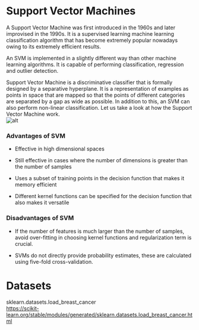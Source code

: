 # Support Vector Machines  
A Support Vector Machine was first introduced in the 1960s and later improvised in the 1990s. It is a supervised learning machine learning classification algorithm that has become extremely popular nowadays owing to its extremely efficient results.  

An SVM is implemented in a slightly different way than other machine learning algorithms. It is capable of performing classification, regression and outlier detection.  

Support Vector Machine is a discriminative classifier that is formally designed by a separative hyperplane. It is a representation of examples as points in space that are mapped so that the points of different categories are separated by a gap as wide as possible. In addition to this, an SVM can also perform non-linear classification. Let us take a look at how the Support Vector Machine work.  
![alt](https://d1jnx9ba8s6j9r.cloudfront.net/blog/wp-content/uploads/2019/11/svm-2.png)
 

### Advantages of SVM  
- Effective in high dimensional spaces  

- Still effective in cases where the number of dimensions is greater than the number of samples  

- Uses a subset of training points in the decision function that makes it memory efficient  

- Different kernel functions can be specified for the decision function that also makes it versatile   

### Disadvantages of SVM  

- If the number of features is much larger than the number of samples, avoid over-fitting in choosing kernel functions and regularization term is crucial.  

- SVMs do not directly provide probability estimates, these are calculated using five-fold cross-validation.  

# Datasets
sklearn.datasets.load_breast_cancer  
https://scikit-learn.org/stable/modules/generated/sklearn.datasets.load_breast_cancer.html
